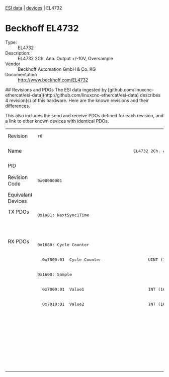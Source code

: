 <div class="nav"><a href="/esi-data">ESI data</a> | <a href="/esi-data/devices">devices</a> | EL4732</div>

#  Beckhoff EL4732

<dl>
  <dt>Type:</dt><dd>EL4732</dd>
  <dt>Description:</dt><dd>EL4732 2Ch. Ana. Output +/-10V, Oversample</dd>
  <dt>Vendor</dt><dd>Beckhoff Automation GmbH & Co. KG</dd>
  <dt>Documentation</dt><dd><a href="http://www.beckhoff.com/EL4732">http://www.beckhoff.com/EL4732</a></dd>
</dl>
## Revisions and PDOs
The ESI data ingested by [github.com/linuxcnc-ethercat/esi-data](http://github.com/linuxcnc-ethercat/esi-data) describes 4 revision(s) of this hardware.  Here are the known revisions and their differences.

This also includes the send and receive PDOs defined for each revision, and a link to other known devices with identical PDOs.

<table>
<tr >
<td class="first">Revision</td>
<td ><pre>r0</pre></td>
<td ><pre>r2</pre></td>
<td ><pre>r3</pre></td>
<td ><pre>r4</pre></td>
</tr>
<tr >
<td class="first">Name</td>
<td  colspan=4 align="center"><pre>EL4732 2Ch. Ana. Output +/-10V, Oversample</pre></td>
</tr>
<tr >
<td class="first">PID</td>
<td  colspan=4 align="center"><pre>0x127c3052</pre></td>
</tr>
<tr >
<td class="first">Revision Code</td>
<td ><pre>0x00000001</pre></td>
<td ><pre>0x00020000</pre></td>
<td ><pre>0x00030000</pre></td>
<td ><pre>0x00040000</pre></td>
</tr>
<tr >
<td class="first">Equivalant Devices</td>
<td ></td>
<td  colspan=3 align="center"><pre><a href="EL4712">EL4712 r0</a><br/><a href="EL4712">EL4712 r1</a></pre></td>
</tr>
<tr class="txpdo pdosection">
<td class="first" rowspan=2 valign=top>TX PDOs</td>
<td><pre>0x1a81: NextSync1Time</pre></td>
<td colspan=4 align="left"></td>
</tr>
<tr class="txpdo pdosection">
<td ></td>
<td  colspan=3 align="left"><pre>0x1a82: StartTimeNextOutput</pre></td>
</tr>
<tr class="rxpdo pdosection">
<td class="first" rowspan=9 valign=top>RX PDOs</td>
<td><pre>0x1680: Cycle Counter</pre></td>
<td colspan=3 align="left"><pre>0x1680: Ch1 CycleCount</pre></td>
<td></td>
</tr>
<tr class="rxpdo">
<td ><pre>  0x7800:01  Cycle Counter                   UINT (16 bits)</pre></td>
<td  colspan=3 align="left"><pre>  0x7800:01  Ch1 CycleCount                  UINT (16 bits)</pre></td>
</tr>
<tr class="rxpdo pdosection">
<td ><pre>0x1600: Sample</pre></td>
<td  colspan=3 align="left"><pre>0x1600: Ch1 Sample</pre></td>
</tr>
<tr class="rxpdo">
<td ><pre>  0x7000:01  Value1                          INT (16 bits)</pre></td>
<td  colspan=3 align="left"><pre>  0x7000:01  Ch1 Value                       INT (16 bits)</pre></td>
</tr>
<tr class="rxpdo">
<td ><pre>  0x7010:01  Value2                          INT (16 bits)</pre></td>
<td  colspan=3 align="left"></td>
</tr>
<tr class="rxpdo pdosection">
<td ></td>
<td  colspan=3 align="left"><pre>0x1780: Ch2 CycleCount</pre></td>
</tr>
<tr class="rxpdo">
<td ></td>
<td  colspan=3 align="left"><pre>  0x7800:02  Ch2 CycleCount                  UINT (16 bits)</pre></td>
</tr>
<tr class="rxpdo pdosection">
<td ></td>
<td  colspan=3 align="left"><pre>0x1700: Ch2 Sample</pre></td>
</tr>
<tr class="rxpdo">
<td ></td>
<td  colspan=3 align="left"><pre>  0x7000:02  Ch2 Value                       INT (16 bits)</pre></td>
</tr>
</table>
